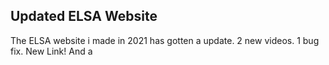 ## Updated ELSA Website
The ELSA website i made in 2021 has gotten a update. 2 new videos. 1 bug fix. New Link! And a <title> tag.
  
  The Updated website can be found at https://sastofficial.github.io/elsa.
  
  The Original version is still up at https://sastofficial.github.io/test.
